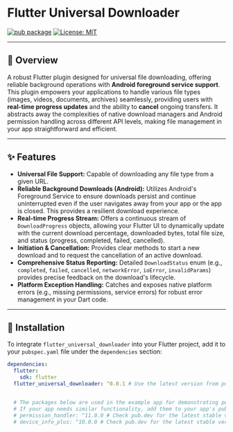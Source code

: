 # Flutter Universal Downloader

[![pub package](https://img.shields.io/pub/v/flutter_universal_downloader.svg)](https://pub.dev/packages/flutter_universal_downloader)
[![License: MIT](https://img.shields.io/badge/License-MIT-yellow.svg)](https://opensource.org/licenses/MIT)

---

## 📝 Overview

A robust Flutter plugin designed for universal file downloading, offering reliable background operations with **Android foreground service support**. This plugin empowers your applications to handle various file types (images, videos, documents, archives) seamlessly, providing users with **real-time progress updates** and the ability to **cancel** ongoing transfers. It abstracts away the complexities of native download managers and Android permission handling across different API levels, making file management in your app straightforward and efficient.

---

## ✨ Features

- **Universal File Support:** Capable of downloading any file type from a given URL.
- **Reliable Background Downloads (Android):** Utilizes Android's Foreground Service to ensure downloads persist and continue uninterrupted even if the user navigates away from your app or the app is closed. This provides a resilient download experience.
- **Real-time Progress Stream:** Offers a continuous stream of `DownloadProgress` objects, allowing your Flutter UI to dynamically update with the current download percentage, downloaded bytes, total file size, and status (progress, completed, failed, cancelled).
- **Initiation & Cancellation:** Provides clear methods to start a new download and to request the cancellation of an active download.
- **Comprehensive Status Reporting:** Detailed `DownloadStatus` enum (e.g., `completed`, `failed`, `cancelled`, `networkError`, `ioError`, `invalidParams`) provides precise feedback on the download's lifecycle.
- **Platform Exception Handling:** Catches and exposes native platform errors (e.g., missing permissions, service errors) for robust error management in your Dart code.

---

## 🚀 Installation

To integrate `flutter_universal_downloader` into your Flutter project, add it to your `pubspec.yaml` file under the `dependencies` section:

```yaml
dependencies:
  flutter:
    sdk: flutter
  flutter_universal_downloader: ^0.0.1 # Use the latest version from pub.dev


  # The packages below are used in the example app for demonstrating permissions and device info.
  # If your app needs similar functionality, add them to your app's pubspec.yaml:
  # permission_handler: ^11.0.0 # Check pub.dev for the latest stable version
  # device_info_plus: ^10.0.0 # Check pub.dev for the latest stable version
```
